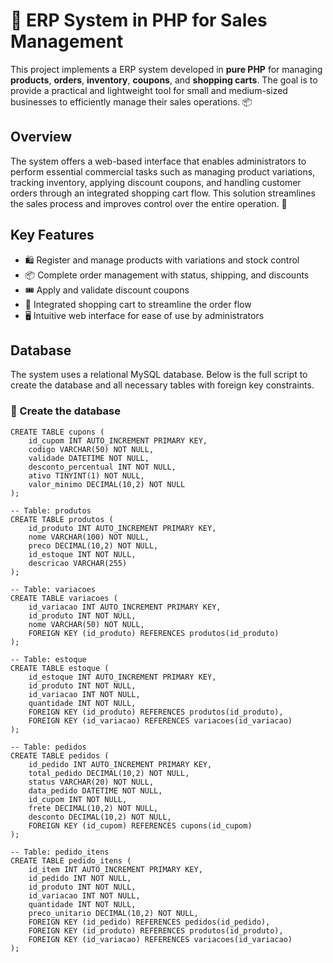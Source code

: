 # 🛒 ERP System in PHP for Sales Management

This project implements a ERP system developed in **pure PHP** for managing **products**, **orders**, **inventory**, **coupons**, and **shopping carts**. The goal is to provide a practical and lightweight tool for small and medium-sized businesses to efficiently manage their sales operations. 📦

## Overview

The system offers a web-based interface that enables administrators to perform essential commercial tasks such as managing product variations, tracking inventory, applying discount coupons, and handling customer orders through an integrated shopping cart flow. This solution streamlines the sales process and improves control over the entire operation. 🧾

## Key Features

- 🛍️ Register and manage products with variations and stock control  
- 📦 Complete order management with status, shipping, and discounts  
- 🎟️ Apply and validate discount coupons  
- 🛒 Integrated shopping cart to streamline the order flow  
- 🖥️ Intuitive web interface for ease of use by administrators

## Database

The system uses a relational MySQL database. Below is the full script to create the database and all necessary tables with foreign key constraints.

### 🎯 Create the database

```-- Table: cupons
CREATE TABLE cupons (
    id_cupom INT AUTO_INCREMENT PRIMARY KEY,
    codigo VARCHAR(50) NOT NULL,
    validade DATETIME NOT NULL,
    desconto_percentual INT NOT NULL,
    ativo TINYINT(1) NOT NULL,
    valor_minimo DECIMAL(10,2) NOT NULL
);

-- Table: produtos
CREATE TABLE produtos (
    id_produto INT AUTO_INCREMENT PRIMARY KEY,
    nome VARCHAR(100) NOT NULL,
    preco DECIMAL(10,2) NOT NULL,
    id_estoque INT NOT NULL,
    descricao VARCHAR(255)
);

-- Table: variacoes
CREATE TABLE variacoes (
    id_variacao INT AUTO_INCREMENT PRIMARY KEY,
    id_produto INT NOT NULL,
    nome VARCHAR(50) NOT NULL,
    FOREIGN KEY (id_produto) REFERENCES produtos(id_produto)
);

-- Table: estoque
CREATE TABLE estoque (
    id_estoque INT AUTO_INCREMENT PRIMARY KEY,
    id_produto INT NOT NULL,
    id_variacao INT NOT NULL,
    quantidade INT NOT NULL,
    FOREIGN KEY (id_produto) REFERENCES produtos(id_produto),
    FOREIGN KEY (id_variacao) REFERENCES variacoes(id_variacao)
);

-- Table: pedidos
CREATE TABLE pedidos (
    id_pedido INT AUTO_INCREMENT PRIMARY KEY,
    total_pedido DECIMAL(10,2) NOT NULL,
    status VARCHAR(20) NOT NULL,
    data_pedido DATETIME NOT NULL,
    id_cupom INT NOT NULL,
    frete DECIMAL(10,2) NOT NULL,
    desconto DECIMAL(10,2) NOT NULL,
    FOREIGN KEY (id_cupom) REFERENCES cupons(id_cupom)
);

-- Table: pedido_itens
CREATE TABLE pedido_itens (
    id_item INT AUTO_INCREMENT PRIMARY KEY,
    id_pedido INT NOT NULL,
    id_produto INT NOT NULL,
    id_variacao INT NOT NULL,
    quantidade INT NOT NULL,
    preco_unitario DECIMAL(10,2) NOT NULL,
    FOREIGN KEY (id_pedido) REFERENCES pedidos(id_pedido),
    FOREIGN KEY (id_produto) REFERENCES produtos(id_produto),
    FOREIGN KEY (id_variacao) REFERENCES variacoes(id_variacao)
);
